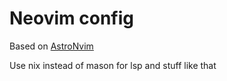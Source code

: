 # Neovim config

Based on [AstroNvim](https://github.com/AstroNvim/AstroNvim)

Use nix instead of mason for lsp and stuff like that
